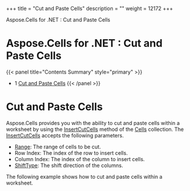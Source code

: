 +++
title = "Cut and Paste Cells" 
description = "" 
weight = 12172 
+++

Aspose.Cells for .NET : Cut and Paste Cells  

# Aspose.Cells for .NET : Cut and Paste Cells


{{< panel title="Contents Summary" style="primary" >}}
*   1 [Cut and Paste Cells](#CutandPasteCells-CutandPasteCells)
{{< /panel >}}
 

# Cut and Paste Cells

Aspose.Cells provides you with the ability to cut and paste cells within a worksheet by using the [InsertCutCells](https://apireference.aspose.com/net/cells/aspose.cells/cells/methods/insertcutcells) method of the [Cells](https://apireference.aspose.com/net/cells/aspose.cells/cells) collection. The [InsertCutCells](https://apireference.aspose.com/net/cells/aspose.cells/cells/methods/insertcutcells) accepts the following parameters.

*   [Range](https://apireference.aspose.com/net/cells/aspose.cells/range): The range of cells to be cut.
*   Row Index: The index of the row to insert cells.
*   Column Index: The index of the column to insert cells.
*   [ShiftType](https://apireference.aspose.com/net/cells/aspose.cells/shifttype): The shift direction of the columns.

The following example shows how to cut and paste cells within a worksheet. 

